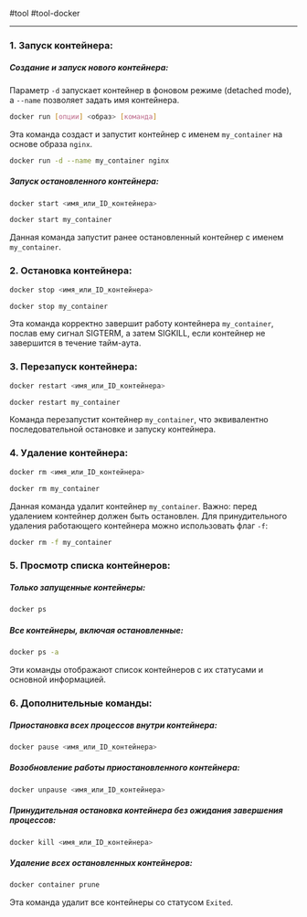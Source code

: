 #tool #tool-docker

---
### 1. Запуск контейнера:
##### **Создание и запуск нового контейнера**:
Параметр `-d` запускает контейнер в фоновом режиме (detached mode), а `--name` позволяет задать имя контейнера. 
```bash
docker run [опции] <образ> [команда]
```
Эта команда создаст и запустит контейнер с именем `my_container` на основе образа `nginx`.
```bash
docker run -d --name my_container nginx
```

##### **Запуск остановленного контейнера**:
```bash
docker start <имя_или_ID_контейнера>
```
```bash
docker start my_container
```
Данная команда запустит ранее остановленный контейнер с именем `my_container`.
 
### 2. Остановка контейнера:
```bash
docker stop <имя_или_ID_контейнера>
```
```bash
docker stop my_container
```
Эта команда корректно завершит работу контейнера `my_container`, послав ему сигнал SIGTERM, а затем SIGKILL, если контейнер не завершится в течение тайм-аута.
 
### 3. Перезапуск контейнера:
```bash
docker restart <имя_или_ID_контейнера>
```
```bash
docker restart my_container
```
Команда перезапустит контейнер `my_container`, что эквивалентно последовательной остановке и запуску контейнера.

### 4. Удаление контейнера:
```bash
docker rm <имя_или_ID_контейнера>
```
```bash
docker rm my_container
```
Данная команда удалит контейнер `my_container`. Важно: перед удалением контейнер должен быть остановлен. 
Для принудительного удаления работающего контейнера можно использовать флаг `-f`:
```bash
docker rm -f my_container
```

### 5. Просмотр списка контейнеров:
##### **Только запущенные контейнеры**:
```bash
docker ps
```
##### **Все контейнеры, включая остановленные**:
```bash
docker ps -a
```
Эти команды отображают список контейнеров с их статусами и основной информацией.

### 6. Дополнительные команды:
##### **Приостановка всех процессов внутри контейнера**:
```bash
docker pause <имя_или_ID_контейнера>
```
##### **Возобновление работы приостановленного контейнера**:
```bash
docker unpause <имя_или_ID_контейнера>
```
##### **Принудительная остановка контейнера без ожидания завершения процессов**:
```bash
docker kill <имя_или_ID_контейнера>
```
##### **Удаление всех остановленных контейнеров**:
```bash
docker container prune
```
Эта команда удалит все контейнеры со статусом `Exited`.

